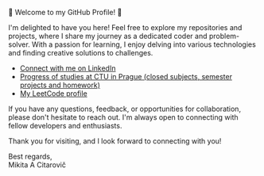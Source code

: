 👋 Welcome to my GitHub Profile! 👋

I'm delighted to have you here! Feel free to explore my repositories and projects, where I share my journey as a dedicated coder and problem-solver. With a passion for learning, I enjoy delving into various technologies and finding creative solutions to challenges.

- [Connect with me on LinkedIn](https://www.linkedin.com/in/mikicit) <br>
- [Progress of studies at CTU in Prague (closed subjects, semester projects and homework)](https://github.com/mikicit/ctu) <br>
- [My LeetCode profile](https://leetcode.com/u/mikicit/)

If you have any questions, feedback, or opportunities for collaboration, please don't hesitate to reach out. I'm always open to connecting with fellow developers and enthusiasts.

Thank you for visiting, and I look forward to connecting with you!

Best regards, <br>
Mikita A Citarovič

